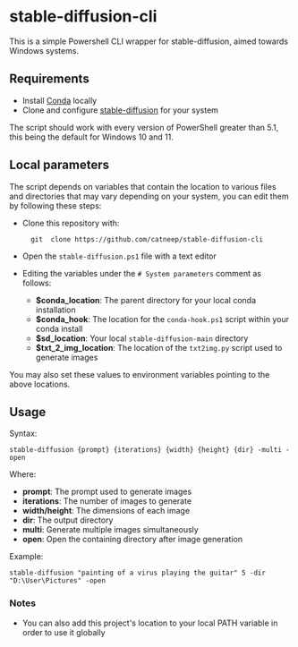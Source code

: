 # stable-diffusion-cli
This is a simple Powershell CLI wrapper for stable-diffusion, aimed towards Windows systems.

## Requirements
- Install [Conda](https://docs.conda.io/en/latest/) locally
- Clone and configure [stable-diffusion](https://github.com/CompVis/stable-diffusion) for your system

The script should work with every version of PowerShell greater than 5.1, this being the default for Windows 10 and 11.

## Local parameters
The script depends on variables that contain the location to various files and directories that may vary depending on your system, you can edit them by following these steps:

- Clone this repository with:

        git  clone https://github.com/catneep/stable-diffusion-cli

- Open the `stable-diffusion.ps1` file with a text editor
- Editing the variables under the `# System parameters` comment as follows:

    - **$conda_location**: The parent directory for your local conda installation
    - **$conda_hook**: The location for the `conda-hook.ps1` script within your conda install
    - **$sd_location**: Your local `stable-diffusion-main` directory
    - **$txt_2_img_location**: The location of the `txt2img.py` script used to generate images

You may also set these values to environment variables pointing to the above locations.

## Usage
Syntax:

    stable-diffusion {prompt} {iterations} {width} {height} {dir} -multi -open

Where:

- **prompt**: The prompt used to generate images
- **iterations**: The number of images to generate
- **width/height**: The dimensions of each image
- **dir**: The output directory
- **multi**: Generate multiple images simultaneously
- **open**: Open the containing directory after image generation

Example:

    stable-diffusion "painting of a virus playing the guitar" 5 -dir "D:\User\Pictures" -open

### Notes
- You can also add this project's location to your local PATH variable in order to use it globally
